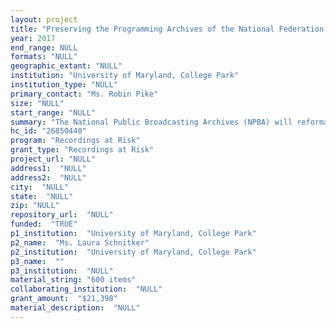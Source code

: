 ```yaml
--- 
layout: project 
title: "Preserving the Programming Archives of the National Federation of Community Broadcasters. National Public Broadcasting Archives at the University of Maryland."
year: 2017
end_range: NULL
formats: "NULL"
geographic_extant: "NULL"
institution: "University of Maryland, College Park"
institution_type: "NULL"
primary_contact: "Ms. Robin Pike"
size: "NULL"
start_range: "NULL"
summary: "The National Public Broadcasting Archives (NPBA) will reformat at-risk, rare audio recordings (600 open-reel tapes, estimated 300 hours, dating 1965-1984) from the National Federation of Community Broadcasters (NFCB) Collection. The NFCB is a national grass-roots, non-profit organization which has served non-commercial community-based radio stations since 1975. Their mission includes assisting and advocating for the successful operation and funding of local stations, facilitating the production of innovative programming from diverse sources, and promoting the participation of minorities and women at all levels of public broadcasting. The audio recordings in this project include ethnographies of music cultures throughout the world, programs on social and cultural issues in the U.S. and speeches from feminist and African-American activists. These digitized recordings, made available via UMD Libraries’ Digital Collections repository, will be invaluable to international researchers from a wide range of disciplines including ethnomusicology, anthropology, media studies, sociology, political science, African-American history, and women’s studies."
hc_id: "26850440"
program: "Recordings at Risk"
grant_type: "Recordings at Risk"
project_url: "NULL"
address1:  "NULL"
address2:  "NULL"
city:  "NULL"
state:  "NULL"
zip: "NULL"
repository_url:  "NULL"
funded:  "TRUE"
p1_institution:  "University of Maryland, College Park"
p2_name:  "Ms. Laura Schnitker"
p2_institution:  "University of Maryland, College Park"
p3_name:  ""
p3_institution:  "NULL"
material_string: "600 items"
collaborating_institution:  "NULL"
grant_amount:  "$21,398"
material_description:  "NULL"
---
```

